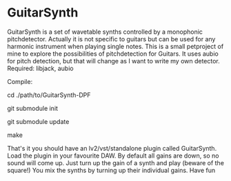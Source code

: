 # GuitarSynth
GuitarSynth is a set of wavetable synths controlled by a monophonic pitchdetector.
Actually it is not specific to guitars but can be used for any harmonic instrument when playing single notes.
This is a small petproject of mine to explore the possibilities of pitchdetection for Guitars.
It uses aubio for pitch detection, but that will change as I want to write my own detector.
Required:
libjack, aubio

Compile:

cd ./path/to/GuitarSynth-DPF

git submodule init

git submodule update 

make

That's it you should have an lv2/vst/standalone plugin called GuitarSynth.
Load the plugin in your favourite DAW. By default all gains are down, so no sound will come up.
Just turn up the gain of a synth and play (beware of the square!)
You mix the synths by turning up their individual gains.
Have fun

